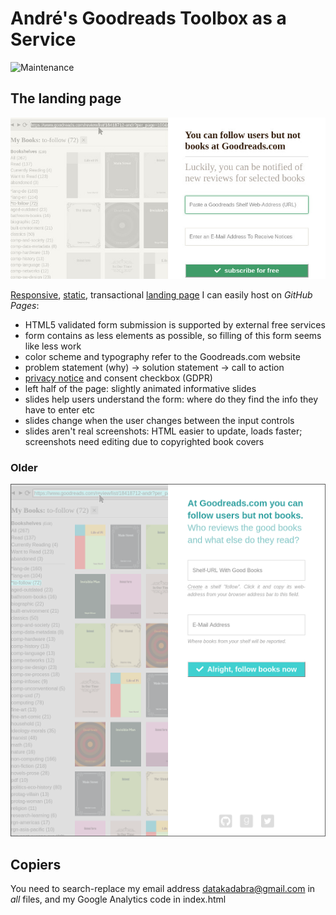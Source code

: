 # André's Goodreads Toolbox as a Service

![Maintenance](https://img.shields.io/maintenance/yes/2018.svg)


## The landing page

![Screenshot](screenshot-20180402.jpg "Screenshot")

[Responsive](https://en.wikipedia.org/wiki/Responsive_web_design), [static](https://en.wikipedia.org/wiki/Static_web_page), transactional [landing page](https://en.wikipedia.org/wiki/Landing_page) I can easily host on _GitHub Pages_:
- HTML5 validated form submission is supported by external free services
- form contains as less elements as possible, so filling of this form seems like less work
- color scheme and typography refer to the Goodreads.com website
- problem statement (why) -> solution statement -> call to action
- [privacy notice](privacy.txt) and consent checkbox (GDPR)
- left half of the page: slightly animated informative slides 
- slides help users understand the form: where do they find the info they have to enter etc
- slides change when the user changes between the input controls
- slides aren't real screenshots: HTML easier to update, loads faster;<br>screenshots need editing due to copyrighted book covers


### Older

![Screenshot](screenshot-20180131.png "Screenshot")


## Copiers

You need to search-replace my email address datakadabra@gmail.com in _all_ files, and my Google Analytics code in index.html
